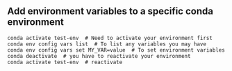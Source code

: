 ## Add environment variables to a specific conda environment
```shell
conda activate test-env  # Need to activate your environment first
conda env config vars list  # To list any variables you may have
conda env config vars set MY_VAR=value  # To set environment variables
conda deactivate  # you have to reactivate your environment
conda activate test-env  # reactivate
